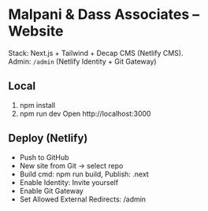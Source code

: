 # Malpani & Dass Associates – Website

Stack: Next.js + Tailwind + Decap CMS (Netlify CMS).  
Admin: `/admin` (Netlify Identity + Git Gateway)

## Local
1. npm install
2. npm run dev
Open http://localhost:3000

## Deploy (Netlify)
- Push to GitHub
- New site from Git -> select repo
- Build cmd: npm run build, Publish: .next
- Enable Identity: Invite yourself
- Enable Git Gateway
- Set Allowed External Redirects: /admin
